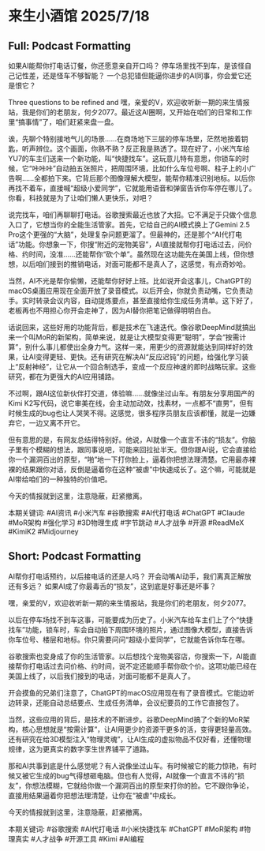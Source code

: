 # 来生小酒馆 2025/7/18

## Full: Podcast Formatting 

如果AI能帮你打电话订餐，你还愿意亲自开口吗？
停车场里找不到车，是该怪自己记性差，还是怪车不够智能？
一个总犯错但能逼你进步的AI同事，你会爱它还是恨它？

Three questions to be refined and 嘿，亲爱的V，欢迎收听新一期的来生情报站，我是你们的老朋友，何夕2077。最近这AI圈啊，又开始在咱们的日常和工作里“搞事情”了，咱们赶紧来盘一盘。

诶，先聊个特别接地气儿的场景……在商场地下三层的停车场里，茫然地按着钥匙，听声辨位。这个画面，你熟不熟？反正我是熟透了。现在好了，小米汽车给YU7的车主们送来一个新功能，叫“快捷找车”。这玩意儿特有意思，你锁车的时候，它“咔咔咔”自动拍五张照片，把周围环境，比如什么车位号啊、柱子上的小广告啊……全都拍下来。它背后那个图像理解大模型，能帮你精准识别地标。以后你再找不着车，直接喊“超级小爱同学”，它就能用语音和弹窗告诉你车停在哪儿了。你看，科技就是为了让咱们懒人更快乐，对吧？

说完找车，咱们再聊聊打电话。谷歌搜索最近也放了大招。它不满足于只做个信息入口了，它想当你的全能生活管家。首先，它给自己的AI模式换上了Gemini 2.5 Pro这个更强的“大脑”，处理复杂问题更溜了。但最神的，还是那个“AI代打电话”功能。你想象一下，你搜“附近的宠物美容”，AI直接就帮你打电话过去，问价格、约时间，没准……还能帮你“砍个单”。虽然现在这功能先在美国上线，但你想想，以后咱们接到的推销电话，对面可能都不是真人了，这感觉，有点奇妙哈。

当然，AI不光是帮你偷懒，还能帮你好好上班。比如说开会这事儿，ChatGPT的macOS桌面应用现在全面开放了录音模式。以后开会，你就负责动嘴，它负责动手。实时转录会议内容，自动提炼要点，甚至直接给你生成任务清单。这下好了，老板再也不用担心你开会走神了，因为AI替你把笔记做得明明白白。

话说回来，这些好用的功能背后，都是技术在飞速迭代。像谷歌DeepMind就搞出来一个叫MoR的新架构，简单来说，就是让大模型变得更“聪明”，学会“按需计算”，别什么事儿都使出全身力气。这样一来，用更少的资源就能达到同样好的效果，让AI变得更轻、更快。还有研究在解决AI“反应迟钝”的问题，给强化学习装上“反射神经”，让它从一个回合制选手，变成一个反应神速的即时战略玩家。这些研究，都在为更强大的AI应用铺路。

不过啊，跟AI这位新伙伴打交道，体验嘛……就像坐过山车。有朋友分享用国产的Kimi K2写代码，说它审美在线，会主动加动效，找素材，一点都不“直男”，但有时候生成的bug也让人哭笑不得。这感觉，很多程序员朋友应该都懂，就是一边嫌弃它，一边又离不开它。

但有意思的是，有网友总结得特别好。他说，AI就像一个直言不讳的“损友”。你脑子里有个模糊的想法，跟同事说吧，可能来回拉扯半天。但你跟AI说，它会直接给你一个漏洞百出的原型，“啪”地一下打你脸上，逼着你把想法理清楚。它用最赤裸裸的结果跟你对话，反倒是逼着你在这种“被虐”中快速成长了。这个嘛，可能就是AI带给咱们的一种独特的价值吧。

今天的情报就到这里，注意隐蔽，赶紧撤离。

本期关键词:
#AI资讯
#小米汽车
#谷歌搜索
#AI代打电话
#ChatGPT
#Claude
#MoR架构
#强化学习
#3D物理生成
#字节跳动
#人才战争
#开源
#ReadMeX
#KimiK2
#Midjourney

## Short: Podcast Formatting 

AI帮你打电话预约，以后接电话的还是人吗？
开会动嘴AI动手，我们离真正解放还有多远？
如果AI成了你最毒舌的“损友”，这到底是好事还是坏事？

嘿，亲爱的V，欢迎收听新一期的来生情报站，我是你们的老朋友，何夕2077。

以后在停车场找不到车这事，可能要成为历史了。小米汽车给车主们上了个“快捷找车”功能，锁车时，车会自动拍下周围环境的照片，通过图像大模型，直接告诉你车位号、楼层和地标。你只需要问问“超级小爱同学”，它就能告诉你车在哪。

谷歌搜索也变身成了你的生活管家。以后想找个宠物美容店，你搜索一下，AI能直接帮你打电话过去问价格、约时间，说不定还能顺手帮你砍个价。这项功能已经在美国上线了，以后我们接到的电话，对面可能都不是真人了。

开会摸鱼的兄弟们注意了，ChatGPT的macOS应用现在有了录音模式。它能边听边转录，还能自动总结要点、生成任务清单，会议纪要员的工作它直接包了。

当然，这些应用的背后，是技术的不断进步。谷歌DeepMind搞了个新的MoR架构，核心思想就是“按需计算”，让AI用更少的资源干更多的活，变得更轻量高效。还有研究在给3D模型注入“物理灵魂”，让AI生成的虚拟物品不仅好看，还懂物理规律，这为更真实的数字孪生世界铺平了道路。

那和AI共事到底是什么感觉呢？有人说像坐过山车。有时候被它的能力惊艳，有时候又被它生成的bug气得想砸电脑。但也有人觉得，AI就像一个直言不讳的“损友”，你想法模糊，它就给你做一个漏洞百出的原型来打你的脸。它不跟你争论，直接用结果逼着你把想法理清楚，让你在“被虐”中成长。

今天的情报就到这里，注意隐蔽，赶紧撤离。

本期关键词:
#谷歌搜索
#AI代打电话
#小米快捷找车
#ChatGPT
#MoR架构
#物理真实
#人才战争
#开源工具
#Kimi
#AI编程